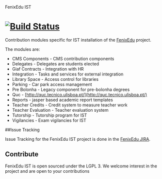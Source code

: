 FenixEdu IST

[![Build Status](https://travis-ci.org/ist-dsi/fenixedu-ist.png?branch=master)](https://travis-ci.org/ist-dsi/fenixedu-ist)
============

Contribution modules specific for IST installation of the [FenixEdu](http://fenixedu.org/) project.

The modules are:
- CMS Components - CMS contribution components
- Delegates - Delegates are students elected 
- Giaf Contracts - Integration with HR
- Integration - Tasks and services for external integration
- Library Space - Access control for libraries
- Parking - Car park access management
- Pre Bolonha - Legacy component for pre-bolonha degrees
- Quc - [http://quc.tecnico.ulisboa.pt/](http://quc.tecnico.ulisboa.pt/)
- Reports - jasper based academic report templates
- Teacher Credits - Credit system to measure teacher work
- Teacher Evaluation - Teacher evaluation system
- Tutorship - Tutorship program for IST
- Vigilancies - Exam vigilancies for IST

##Issue Tracking

Issue Tracking for the FenixEdu IST project is done in the [FenixEdu JIRA](https://jira.fenixedu.org/browse/FIST).

## Contribute

FenixEdu IST is open sourced under the LGPL 3. We welcome interest in the project and are open to your contributions
